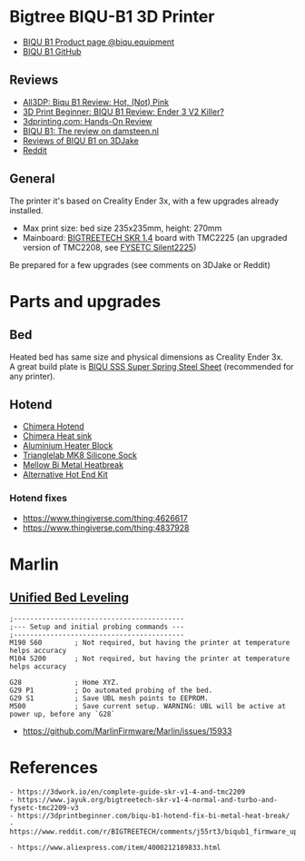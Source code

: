 # Bigtree BIQU-B1 3D Printer

- [BIQU B1 Product page @biqu.equipment](https://www.biqu.equipment/collections/3d-printer/products/biqu-b1-3d-printer-skr-v1-4-32bit-motherboard-tft35-b1-v3-0-dual-operation-system-fdm-impressora-3d-vs-ender3-v2-beginner)
- [BIQU B1 GitHub](https://github.com/bigtreetech/BIQU-B1)

## Reviews
- [All3DP: Biqu B1 Review: Hot, (Not) Pink](https://all3dp.com/1/biqu-b1-review-3d-printer-specs/)
- [3D Print Beginner: BIQU B1 Review: Ender 3 V2 Killer?](https://3dprintbeginner.com/biqu-b1-review-ender-3-v2-killer/)
- [3dprinting.com: Hands-On Review](https://3dprinting.com/3dprinters/hands-on-review-biqu-b1/)
- [BIQU B1: The review on damsteen.nl](https://damsteen.nl/blog/2020/10/18/biqu-b1-review)
- [Reviews of BIQU B1 on 3DJake](https://www.3djake.com/reviews/biqu/b1?lang=all)
- [Reddit](https://www.reddit.com/r/BIGTREETECH/comments/jh25l0/must_have_upgrades_for_biqu_b1/)


## General
The printer it's based on Creality Ender 3x, with a few upgrades already installed.
- Max print size: bed size 235x235mm, height: 270mm
- Mainboard: [BIGTREETECH SKR 1.4]() board with TMC2225 (an upgraded version of TMC2208, see [FYSETC Silent2225](https://wiki.fysetc.com/TMC2225/))

Be prepared for a few upgrades (see comments on 3DJake or Reddit)

# Parts and upgrades

## Bed
Heated bed has same size and physical dimensions as Creality Ender 3x.  
A great build plate is [BIQU SSS Super Spring Steel Sheet](https://www.biqu.equipment/products/biqu-sss-super-spring-steel-sheet-heated-bed-build-plate-platform-235x245mm-printer-parts-for-filament-ender-3-3-printer) (recommended for any printer).

## Hotend
- [Chimera Hotend](https://www.biqu.equipment/products/chimera-hotend-12-24v-j-head-bowden-extruder-kits-mk8-nozzle-chimera-pipe-for-3d-printer-parts-e3d-hotend-upgrade)
- [Chimera Heat sink](https://www.aliexpress.com/item/4000212189833.html)
- [Aluminium Heater Block](https://www.aliexpress.com/item/32967255703.html)
- [Trianglelab MK8 Silicone Sock](https://www.aliexpress.com/item/32922586044.html)
- [Mellow Bi Metal Heatbreak](https://www.aliexpress.com/item/4000853239324.html)
- [Alternative Hot End Kit](https://www.aliexpress.com/item/32825580863.html)

### Hotend fixes
- https://www.thingiverse.com/thing:4626617
- https://www.thingiverse.com/thing:4837928

# Marlin

## [Unified Bed Leveling](https://marlinfw.org/docs/features/unified_bed_leveling.html)

```
;------------------------------------------
;--- Setup and initial probing commands ---
;------------------------------------------
M190 S60        ; Not required, but having the printer at temperature helps accuracy
M104 S200       ; Not required, but having the printer at temperature helps accuracy

G28             ; Home XYZ.
G29 P1          ; Do automated probing of the bed.
G29 S1          ; Save UBL mesh points to EEPROM.
M500            ; Save current setup. WARNING: UBL will be active at power up, before any `G28`
```

- https://github.com/MarlinFirmware/Marlin/issues/15933

# References
    - https://3dwork.io/en/complete-guide-skr-v1-4-and-tmc2209
    - https://www.jayuk.org/bigtreetech-skr-v1-4-normal-and-turbo-and-fysetc-tmc2209-v3
    - https://3dprintbeginner.com/biqu-b1-hotend-fix-bi-metal-heat-break/
    - https://www.reddit.com/r/BIGTREETECH/comments/j55rt3/biqub1_firmware_updating_bltouch_guide_a/

    - https://www.aliexpress.com/item/4000212189833.html
